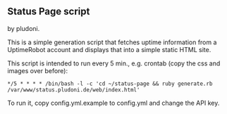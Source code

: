 ## Status Page script

by pludoni.

This is a simple generation script that fetches uptime information from a UptimeRobot account and displays that into a simple static HTML site.

This script is intended to run every 5 min., e.g. crontab (copy the css and images over before):

```
*/5 * * * * /bin/bash -l -c 'cd ~/status-page && ruby generate.rb /var/www/status.pludoni.de/web/index.html'
```


To run it, copy config.yml.example to config.yml and change the API key.
